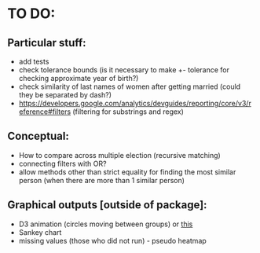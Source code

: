# TO DO:

## Particular stuff:  

* add tests
* check tolerance bounds (is it necessary to make +- tolerance for checking approximate year of birth?)
* check similarity of last names of women after getting married (could they be separated by dash?)
* https://developers.google.com/analytics/devguides/reporting/core/v3/reference#filters (filtering for substrings and regex)

## Conceptual:

* How to compare across multiple election (recursive matching) 
* connecting filters with OR?
* allow methods other than strict equality for finding the most similar person (when there are more than 1 similar person)

## Graphical outputs [outside of package]:

* D3 animation (circles moving between groups) or [this](https://www.hvitfeldt.me/2018/03/recreate-sankey-flow-chart/)
* Sankey chart
* missing values (those who did not run) - pseudo heatmap
